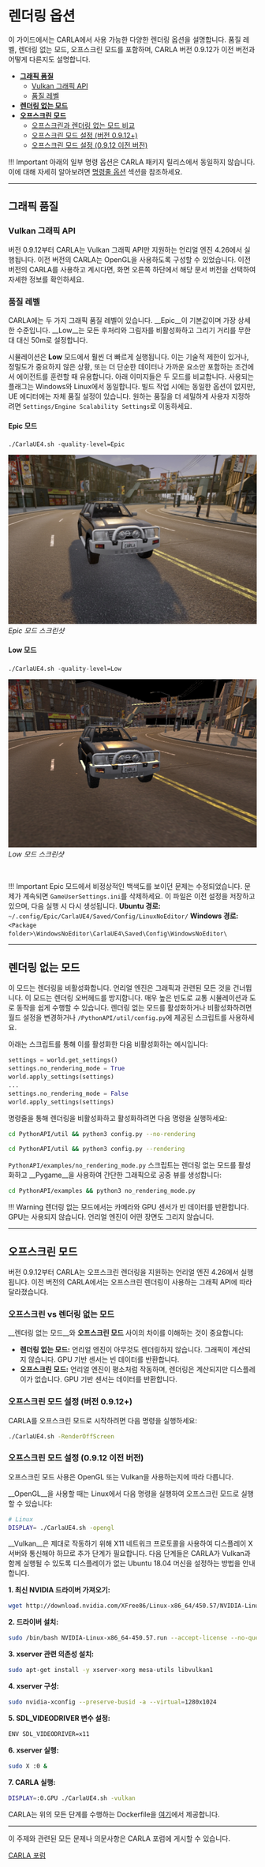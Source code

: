 # 렌더링 옵션

이 가이드에서는 CARLA에서 사용 가능한 다양한 렌더링 옵션을 설명합니다. 품질 레벨, 렌더링 없는 모드, 오프스크린 모드를 포함하며, CARLA 버전 0.9.12가 이전 버전과 어떻게 다른지도 설명합니다.

- [__그래픽 품질__](#graphics-quality)
    - [Vulkan 그래픽 API](#vulkan-graphics-api)
    - [품질 레벨](#quality-levels)
- [__렌더링 없는 모드__](#no-rendering-mode)
- [__오프스크린 모드__](#off-screen-mode)
    - [오프스크린과 렌더링 없는 모드 비교](#off-screen-vs-no-rendering)
    - [오프스크린 모드 설정 (버전 0.9.12+)](#setting-off-screen-mode-version-0912)
    - [오프스크린 모드 설정 (0.9.12 이전 버전)](#setting-off-screen-mode-versions-prior-to-0912)

!!! Important
    아래의 일부 명령 옵션은 CARLA 패키지 릴리스에서 동일하지 않습니다. 이에 대해 자세히 알아보려면 [명령줄 옵션](start_quickstart.md#command-line-options) 섹션을 참조하세요.

---
## 그래픽 품질

### Vulkan 그래픽 API

버전 0.9.12부터 CARLA는 Vulkan 그래픽 API만 지원하는 언리얼 엔진 4.26에서 실행됩니다. 이전 버전의 CARLA는 OpenGL을 사용하도록 구성할 수 있었습니다. 이전 버전의 CARLA를 사용하고 계시다면, 화면 오른쪽 하단에서 해당 문서 버전을 선택하여 자세한 정보를 확인하세요.

### 품질 레벨

CARLA에는 두 가지 그래픽 품질 레벨이 있습니다. __Epic__이 기본값이며 가장 상세한 수준입니다. __Low__는 모든 후처리와 그림자를 비활성화하고 그리기 거리를 무한대 대신 50m로 설정합니다.

시뮬레이션은 __Low__ 모드에서 훨씬 더 빠르게 실행됩니다. 이는 기술적 제한이 있거나, 정밀도가 중요하지 않은 상황, 또는 더 단순한 데이터나 가까운 요소만 포함하는 조건에서 에이전트를 훈련할 때 유용합니다.
아래 이미지들은 두 모드를 비교합니다. 사용되는 플래그는 Windows와 Linux에서 동일합니다. 빌드 작업 시에는 동일한 옵션이 없지만, UE 에디터에는 자체 품질 설정이 있습니다. 원하는 품질을 더 세밀하게 사용자 지정하려면 `Settings/Engine Scalability Settings`로 이동하세요.

#### Epic 모드
`./CarlaUE4.sh -quality-level=Epic`

![Epic 모드 스크린샷](img/rendering_quality_epic.jpg)
*Epic 모드 스크린샷*

#### Low 모드
`./CarlaUE4.sh -quality-level=Low`

![Low 모드 스크린샷](img/rendering_quality_low.jpg)
*Low 모드 스크린샷*

<br>

!!! Important
    Epic 모드에서 비정상적인 백색도를 보이던 문제는 수정되었습니다. 문제가 계속되면 `GameUserSettings.ini`를 삭제하세요. 이 파일은 이전 설정을 저장하고 있으며, 다음 실행 시 다시 생성됩니다. __Ubuntu 경로:__ `~/.config/Epic/CarlaUE4/Saved/Config/LinuxNoEditor/` __Windows 경로:__ `<Package folder>\WindowsNoEditor\CarlaUE4\Saved\Config\WindowsNoEditor\`

---
## 렌더링 없는 모드

이 모드는 렌더링을 비활성화합니다. 언리얼 엔진은 그래픽과 관련된 모든 것을 건너뜁니다. 이 모드는 렌더링 오버헤드를 방지합니다. 매우 높은 빈도로 교통 시뮬레이션과 도로 동작을 쉽게 수행할 수 있습니다. 렌더링 없는 모드를 활성화하거나 비활성화하려면 월드 설정을 변경하거나 `/PythonAPI/util/config.py`에 제공된 스크립트를 사용하세요.

아래는 스크립트를 통해 이를 활성화한 다음 비활성화하는 예시입니다:

```py
settings = world.get_settings()
settings.no_rendering_mode = True
world.apply_settings(settings)
...
settings.no_rendering_mode = False
world.apply_settings(settings)
```

명령줄을 통해 렌더링을 비활성화하고 활성화하려면 다음 명령을 실행하세요:

```sh
cd PythonAPI/util && python3 config.py --no-rendering
```
```sh
cd PythonAPI/util && python3 config.py --rendering
```
`PythonAPI/examples/no_rendering_mode.py` 스크립트는 렌더링 없는 모드를 활성화하고 __Pygame__을 사용하여 간단한 그래픽으로 공중 뷰를 생성합니다:

```sh
cd PythonAPI/examples && python3 no_rendering_mode.py
```

!!! Warning
    렌더링 없는 모드에서는 카메라와 GPU 센서가 빈 데이터를 반환합니다. GPU는 사용되지 않습니다. 언리얼 엔진이 어떤 장면도 그리지 않습니다.

---
## 오프스크린 모드

버전 0.9.12부터 CARLA는 오프스크린 렌더링을 지원하는 언리얼 엔진 4.26에서 실행됩니다. 이전 버전의 CARLA에서는 오프스크린 렌더링이 사용하는 그래픽 API에 따라 달라졌습니다.

### 오프스크린 vs 렌더링 없는 모드

__렌더링 없는 모드__와 __오프스크린 모드__ 사이의 차이를 이해하는 것이 중요합니다:

- __렌더링 없는 모드:__ 언리얼 엔진이 아무것도 렌더링하지 않습니다. 그래픽이 계산되지 않습니다. GPU 기반 센서는 빈 데이터를 반환합니다.
- __오프스크린 모드:__ 언리얼 엔진이 평소처럼 작동하며, 렌더링은 계산되지만 디스플레이가 없습니다. GPU 기반 센서는 데이터를 반환합니다.

### 오프스크린 모드 설정 (버전 0.9.12+)

CARLA를 오프스크린 모드로 시작하려면 다음 명령을 실행하세요:

```sh
./CarlaUE4.sh -RenderOffScreen
```

### 오프스크린 모드 설정 (0.9.12 이전 버전)

오프스크린 모드 사용은 OpenGL 또는 Vulkan을 사용하는지에 따라 다릅니다.

__OpenGL__을 사용할 때는 Linux에서 다음 명령을 실행하여 오프스크린 모드로 실행할 수 있습니다:

```sh
# Linux
DISPLAY= ./CarlaUE4.sh -opengl
```
__Vulkan__은 제대로 작동하기 위해 X11 네트워크 프로토콜을 사용하여 디스플레이 X 서버와 통신해야 하므로 추가 단계가 필요합니다. 다음 단계들은 CARLA가 Vulkan과 함께 실행될 수 있도록 디스플레이가 없는 Ubuntu 18.04 머신을 설정하는 방법을 안내합니다.

__1. 최신 NVIDIA 드라이버 가져오기:__

```sh
wget http://download.nvidia.com/XFree86/Linux-x86_64/450.57/NVIDIA-Linux-x86_64-450.57.run
```

__2. 드라이버 설치:__

```sh
sudo /bin/bash NVIDIA-Linux-x86_64-450.57.run --accept-license --no-questions --ui=none
```

__3. xserver 관련 의존성 설치:__

```sh
sudo apt-get install -y xserver-xorg mesa-utils libvulkan1
```

__4. xserver 구성:__

```sh
sudo nvidia-xconfig --preserve-busid -a --virtual=1280x1024
```

__5. SDL_VIDEODRIVER 변수 설정:__

```sh
ENV SDL_VIDEODRIVER=x11
```

__6. xserver 실행:__

```sh
sudo X :0 &
```

__7. CARLA 실행:__

```sh
DISPLAY=:0.GPU ./CarlaUE4.sh -vulkan
```

CARLA는 위의 모든 단계를 수행하는 Dockerfile을 [여기](https://github.com/carla-simulator/carla/blob/0.9.12/Util/Docker/Release.Dockerfile)에서 제공합니다.

---

이 주제와 관련된 모든 문제나 의문사항은 CARLA 포럼에 게시할 수 있습니다.

<div class="build-buttons">
<p>
<a href="https://github.com/carla-simulator/carla/discussions/" target="_blank" class="btn btn-neutral" title="CARLA 포럼으로 이동">
CARLA 포럼</a>
</p>
</div>
